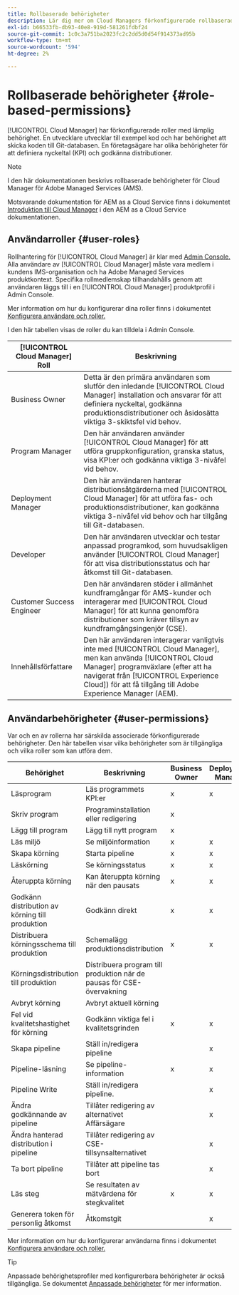 ```yaml
---
title: Rollbaserade behörigheter
description: Lär dig mer om Cloud Managers förkonfigurerade rollbaserade behörigheter för att hantera åtkomst till dina molnresurser.
exl-id: b66533fb-db93-40e8-919d-581261fdbf24
source-git-commit: 1c0c3a751ba2023fc2c2dd5d0d54f914373ad95b
workflow-type: tm+mt
source-wordcount: '594'
ht-degree: 2%

---
```



# Rollbaserade behörigheter {#role-based-permissions}

[!UICONTROL Cloud Manager] har förkonfigurerade roller med lämplig behörighet. En utvecklare utvecklar till exempel kod och har behörighet att skicka koden till Git-databasen. En företagsägare har olika behörigheter för att definiera nyckeltal (KPI) och godkänna distributioner.

>[!NOTE]
>
>I den här dokumentationen beskrivs rollbaserade behörigheter för Cloud Manager för Adobe Managed Services (AMS).
>
>Motsvarande dokumentation för AEM as a Cloud Service finns i dokumentet [Introduktion till Cloud Manager](https://experienceleague.adobe.com/docs/experience-manager-cloud-service/content/onboarding/concepts/cloud-manager-introduction.html#role-based-permissions) i den AEM as a Cloud Service dokumentationen.

## Användarroller {#user-roles}

Rollhantering för [!UICONTROL Cloud Manager] är klar med [Admin Console.](https://helpx.adobe.com/enterprise/using/admin-console.html) Alla användare av [!UICONTROL Cloud Manager] måste vara medlem i kundens IMS-organisation och ha Adobe Managed Services produktkontext. Specifika rollmedlemskap tillhandahålls genom att användaren läggs till i en [!UICONTROL Cloud Manager] produktprofil i Admin Console.

Mer information om hur du konfigurerar dina roller finns i dokumentet [Konfigurera användare och roller.](/help/requirements/users-and-roles.md)

I den här tabellen visas de roller du kan tilldela i Admin Console.

| [!UICONTROL Cloud Manager] Roll | Beskrivning |
|---|---|
| Business Owner | Detta är den primära användaren som slutför den inledande [!UICONTROL Cloud Manager] installation och ansvarar för att definiera nyckeltal, godkänna produktionsdistributioner och åsidosätta viktiga 3-skiktsfel vid behov. |
| Program Manager | Den här användaren använder [!UICONTROL Cloud Manager] för att utföra gruppkonfiguration, granska status, visa KPI:er och godkänna viktiga 3-nivåfel vid behov. |
| Deployment Manager | Den här användaren hanterar distributionsåtgärderna med [!UICONTROL Cloud Manager] för att utföra fas- och produktionsdistributioner, kan godkänna viktiga 3-nivåfel vid behov och har tillgång till Git-databasen. |
| Developer | Den här användaren utvecklar och testar anpassad programkod, som huvudsakligen använder [!UICONTROL Cloud Manager] för att visa distributionsstatus och har åtkomst till Git-databasen. |
| Customer Success Engineer | Den här användaren stöder i allmänhet kundframgångar för AMS-kunder och interagerar med [!UICONTROL Cloud Manager] för att kunna genomföra distributioner som kräver tillsyn av kundframgångsingenjör (CSE). |
| Innehållsförfattare | Den här användaren interagerar vanligtvis inte med [!UICONTROL Cloud Manager], men kan använda [!UICONTROL Cloud Manager] programväxlare (efter att ha navigerat från [!UICONTROL Experience Cloud]) för att få tillgång till Adobe Experience Manager (AEM). |

## Användarbehörigheter {#user-permissions}

Var och en av rollerna har särskilda associerade förkonfigurerade behörigheter. Den här tabellen visar vilka behörigheter som är tillgängliga och vilka roller som kan utföra dem.


| Behörighet | Beskrivning | Business Owner | Deployment Manager | Program Manager | Developer | ÄRENDE |
|--- |--- |--- |--- |--- |--- |--- |
| Läsprogram | Läs programmets KPI:er | x | x | x | x | x |
| Skriv program | Programinstallation eller redigering | x |  |  |  |  |
| Lägg till program | Lägg till nytt program | x |  |  |  |  |
| Läs miljö | Se miljöinformation | x | x | x | x | x |
| Skapa körning | Starta pipeline | x | x | x |  |  |
| Läskörning | Se körningsstatus | x | x | x | x | x |
| Återuppta körning | Kan återuppta körning när den pausats | x | x | x |  | x |
| Godkänn distribution av körning till produktion | Godkänn direkt | x | x | x |  |  |
| Distribuera körningsschema till produktion | Schemalägg produktionsdistribution | x | x | x |  | x |
| Körningsdistribution till produktion | Distribuera program till produktion när de pausas för CSE-övervakning |  |  |  |  | x |
| Avbryt körning | Avbryt aktuell körning |  |  | x |  |  |
| Fel vid kvalitetshastighet för körning | Godkänn viktiga fel i kvalitetsgrinden | x | x | x |  |  |
| Skapa pipeline | Ställ in/redigera pipeline |  | x |  |  |  |
| Pipeline-läsning | Se pipeline-information | x | x | x | x | x |
| Pipeline Write | Ställ in/redigera pipeline. |  | x |  |  |  |
| Ändra godkännande av pipeline | Tillåter redigering av alternativet Affärsägare |  | x |  |  |  |
| Ändra hanterad distribution i pipeline | Tillåter redigering av CSE-tillsynsalternativet |  | x |  |  |  |
| Ta bort pipeline | Tillåter att pipeline tas bort |  | x |  |  |  |
| Läs steg | Se resultaten av mätvärdena för stegkvalitet | x | x | x | x | x |
| Generera token för personlig åtkomst | Åtkomstgit |  | x |  | x |  |

Mer information om hur du konfigurerar användarna finns i dokumentet [Konfigurera användare och roller.](/help/requirements/users-and-roles.md)

>[!TIP]
>
>Anpassade behörighetsprofiler med konfigurerbara behörigheter är också tillgängliga. Se dokumentet [Anpassade behörigheter](/help/using/custom-permissions.md) för mer information.
